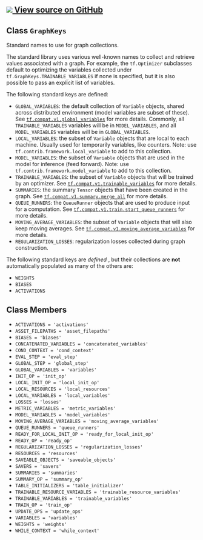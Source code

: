 [ ![](https://tensorflow.google.cn/images/GitHub-Mark-32px.png) View source on
GitHub
](https://github.com/tensorflow/tensorflow/blob/r2.0/tensorflow/python/framework/ops.py#L5991-L6133)  
---  
  
## Class `GraphKeys`

Standard names to use for graph collections.

The standard library uses various well-known names to collect and retrieve
values associated with a graph. For example, the `tf.Optimizer` subclasses
default to optimizing the variables collected under
`tf.GraphKeys.TRAINABLE_VARIABLES` if none is specified, but it is also
possible to pass an explicit list of variables.

The following standard keys are defined:

  * `GLOBAL_VARIABLES`: the default collection of `Variable` objects, shared across distributed environment (model variables are subset of these). See [`tf.compat.v1.global_variables`](https://tensorflow.google.cn/api_docs/python/tf/compat/v1/global_variables) for more details. Commonly, all `TRAINABLE_VARIABLES` variables will be in `MODEL_VARIABLES`, and all `MODEL_VARIABLES` variables will be in `GLOBAL_VARIABLES`.
  * `LOCAL_VARIABLES`: the subset of `Variable` objects that are local to each machine. Usually used for temporarily variables, like counters. Note: use `tf.contrib.framework.local_variable` to add to this collection.
  * `MODEL_VARIABLES`: the subset of `Variable` objects that are used in the model for inference (feed forward). Note: use `tf.contrib.framework.model_variable` to add to this collection.
  * `TRAINABLE_VARIABLES`: the subset of `Variable` objects that will be trained by an optimizer. See [`tf.compat.v1.trainable_variables`](https://tensorflow.google.cn/api_docs/python/tf/compat/v1/trainable_variables) for more details.
  * `SUMMARIES`: the summary `Tensor` objects that have been created in the graph. See [`tf.compat.v1.summary.merge_all`](https://tensorflow.google.cn/api_docs/python/tf/compat/v1/summary/merge_all) for more details.
  * `QUEUE_RUNNERS`: the `QueueRunner` objects that are used to produce input for a computation. See [`tf.compat.v1.train.start_queue_runners`](https://tensorflow.google.cn/api_docs/python/tf/compat/v1/train/start_queue_runners) for more details.
  * `MOVING_AVERAGE_VARIABLES`: the subset of `Variable` objects that will also keep moving averages. See [`tf.compat.v1.moving_average_variables`](https://tensorflow.google.cn/api_docs/python/tf/compat/v1/moving_average_variables) for more details.
  * `REGULARIZATION_LOSSES`: regularization losses collected during graph construction.

The following standard keys are _defined_ , but their collections are **not**
automatically populated as many of the others are:

  * `WEIGHTS`
  * `BIASES`
  * `ACTIVATIONS`

## Class Members

  * `ACTIVATIONS = 'activations'`
  * `ASSET_FILEPATHS = 'asset_filepaths'`
  * `BIASES = 'biases'`
  * `CONCATENATED_VARIABLES = 'concatenated_variables'`
  * `COND_CONTEXT = 'cond_context'`
  * `EVAL_STEP = 'eval_step'`
  * `GLOBAL_STEP = 'global_step'`
  * `GLOBAL_VARIABLES = 'variables'`
  * `INIT_OP = 'init_op'`
  * `LOCAL_INIT_OP = 'local_init_op'`
  * `LOCAL_RESOURCES = 'local_resources'`
  * `LOCAL_VARIABLES = 'local_variables'`
  * `LOSSES = 'losses'`
  * `METRIC_VARIABLES = 'metric_variables'`
  * `MODEL_VARIABLES = 'model_variables'`
  * `MOVING_AVERAGE_VARIABLES = 'moving_average_variables'`
  * `QUEUE_RUNNERS = 'queue_runners'`
  * `READY_FOR_LOCAL_INIT_OP = 'ready_for_local_init_op'`
  * `READY_OP = 'ready_op'`
  * `REGULARIZATION_LOSSES = 'regularization_losses'`
  * `RESOURCES = 'resources'`
  * `SAVEABLE_OBJECTS = 'saveable_objects'`
  * `SAVERS = 'savers'`
  * `SUMMARIES = 'summaries'`
  * `SUMMARY_OP = 'summary_op'`
  * `TABLE_INITIALIZERS = 'table_initializer'`
  * `TRAINABLE_RESOURCE_VARIABLES = 'trainable_resource_variables'`
  * `TRAINABLE_VARIABLES = 'trainable_variables'`
  * `TRAIN_OP = 'train_op'`
  * `UPDATE_OPS = 'update_ops'`
  * `VARIABLES = 'variables'`
  * `WEIGHTS = 'weights'`
  * `WHILE_CONTEXT = 'while_context'`

